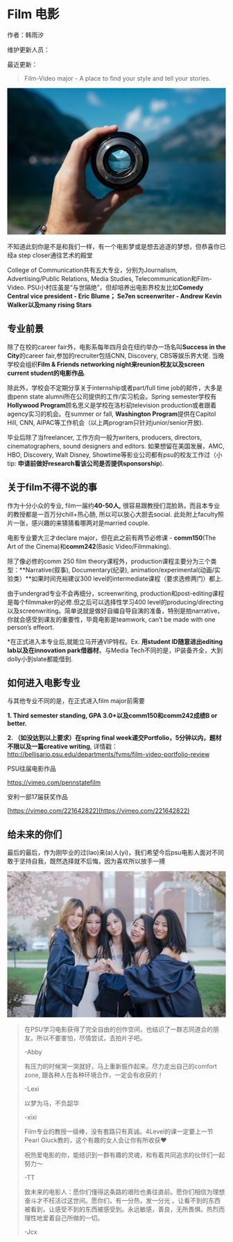 # Film 电影

作者：韩雨汐

维护更新人员：

最近更新：

> Film-Video major - A place to find your style and tell your stories.

![](.gitbook/assets/film.jpeg)

不知道此刻你是不是和我们一样，有一个电影梦或是想去追逐的梦想，但恭喜你已经a step closer通往艺术的殿堂

College of Communication共有五大专业，分别为Journalism, Advertising/Public Relations, Media Studies, Telecommunication和Film-Video. PSU小村庄虽是“与世隔绝”，但却培养出电影界校友比如**Comedy Central vice president - Eric Blume； Se7en screenwriter - Andrew Kevin Walker以及many rising Stars**

## **专业前景**![](data:image/gif;base64,iVBORw0KGgoAAAANSUhEUgAAAAEAAAABCAYAAAAfFcSJAAAADUlEQVQImWNgYGBgAAAABQABh6FO1AAAAABJRU5ErkJggg==)

除了在校的career fair外，电影系每年四月会在纽约举办一场名叫**Success in the City**的career fair,参加的recruiter包括CNN, Discovery, CBS等娱乐界大佬. 当晚学校会组织**Film & Friends networking night来reunion校友以及screen current student的电影作品**.

除此外，学校会不定期分享关于internship或者part/full time job的邮件，大多是由penn state alumni所在公司提供的工作/实习机会。Spring semester学校有**Hollywood Program**顾名思义是学校在洛杉矶television production或者跟着agency实习的机会。在summer or fall, **Washington Program**提供在Capitol Hill, CNN, AIPAC等工作机会（以上两program只针对junior/senior开放\).

毕业后除了当freelancer, 工作方向一般为writers, producers, directors, cinematographers, sound designers and editors. 如果想留在美国发展，AMC, HBO, Discovery, Walt Disney, Showtime等影业公司都有psu的校友工作过（小tip: **申请前做好research看该公司是否提供sponsorship**\).

## **关于film不得不说的事**![](data:image/gif;base64,iVBORw0KGgoAAAANSUhEUgAAAAEAAAABCAYAAAAfFcSJAAAADUlEQVQImWNgYGBgAAAABQABh6FO1AAAAABJRU5ErkJggg==)

作为十分小众的专业, film一届约**40-50人,** 很容易跟教授们混脸熟，而且本专业的教授都是一百万分chill+热心肠, 所以可以放心大胆去social. 此处附上faculty照片一张，感兴趣的来猜猜看哪两对是married couple.![](data:image/gif;base64,iVBORw0KGgoAAAANSUhEUgAAAAEAAAABCAYAAAAfFcSJAAAADUlEQVQImWNgYGBgAAAABQABh6FO1AAAAABJRU5ErkJggg==)

电影专业要大三才declare major，但在此之前有两节必修课 - **comm150**\(The Art of the Cinema\)和**comm242**\(Basic Video/Filmmaking\).

除了像必修的comm 250 film theory课程外，production课程主要分为三个类型：**Narrative\(叙事\), Documentary\(纪录\), animation/experimental\(动画/实验类）**如果时间充裕建议300 level的intermediate课程（要求选修两门）都上.

由于undergrad专业不会再细分，screenwriting, production和post-editing课程是每个filmmaker的必修.但之后可以选择性学习400 level的producing/directing以及screenwriting。简单说就是做好自编自导自演的准备，特别是拍narrative，你就会感受到课友的重要性，毕竟电影是teamwork, can’t be made with one person’s effeort.

\*在正式进入本专业后,就能立马开通VIP特权。Ex. **用student ID随意进出editing lab以及在innovation park借器材**。与Media Tech不同的是，IP装备齐全，大到dolly小到slate都能借到.

## **如何进入电影专业**![](data:image/gif;base64,iVBORw0KGgoAAAANSUhEUgAAAAEAAAABCAYAAAAfFcSJAAAADUlEQVQImWNgYGBgAAAABQABh6FO1AAAAABJRU5ErkJggg==)

与其他专业不同的是，在正式进入film major前需要

**1. Third semester standing, GPA 3.0+以及comm150和comm242成绩B or better.**  

**2. （如没达到以上要求）在spring final week递交Portfolio，5分钟以内，题材不限以及一篇creative writing**, 详情戳：http://bellisario.psu.edu/departments/fvms/film-video-portfolio-review

PSU往届电影作品

[https://vimeo.com/pennstatefilm  
](https://vimeo.com/pennstatefilm)

安利一部17届获奖作品

[https://vimeo.com/221642822](https://vimeo.com/221642822)

## 给未来的你们

最后的最后，作为刚毕业的过\(lao\)来\(a\)人\(yi\)，我们希望今后psu电影人面对不同敢于坚持自我，既然选择就不后悔，因为喜欢所以放手一搏

![](.gitbook/assets/film2.jpeg)

> 在PSU学习电影获得了完全自由的创作空间，也结识了一群志同道合的朋友。所以不要害怕，尽情尝试，去拍片子吧。
>
> -Abby
>
> 有压力的时候哭一哭就好，马上重新振作起来。尽力走出自己的comfort zone, 跟各种人在各种环境合作，一定会有收获的！
>
> -Lexi
>
> 以梦为马，不负韶华
>
> -xixi
>
> Film专业的教授一级棒，没有套路只有真诚。4Level的课一定要上一节Pearl Gluck教的，这个有趣的女人会让你有所收获❤️
>
> 祝热爱电影的你，能结识到一群有趣的灵魂，和有着共同追求的伙伴们一起努力～
>
> -TT
>
> 致未来的电影人：愿你们懂得这条路的艰险也勇往直前。愿你们相信为理想奋斗才不枉活过这世间。愿你们，有一分热，发一分光 。让看不到的东西被看到，让感受不到的东西被感受到。永远敏感，善良，无所畏惧。热烈而理性地爱着自己所做的一切。
>
> -Jcx



